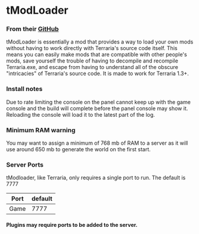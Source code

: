 # tModLoader
### From their [GitHub](https://github.com/blushiemagic/tModLoader)
tModLoader is essentially a mod that provides a way to load your own mods without having to work directly with Terraria's source code itself. This means you can easily make mods that are compatible with other people's mods, save yourself the trouble of having to decompile and recompile Terraria.exe, and escape from having to understand all of the obscure "intricacies" of Terraria's source code. It is made to work for Terraria 1.3+.

### Install notes
Due to rate limiting the console on the panel cannot keep up with the game console and the build will complete before the panel console may show it. Reloading the console will load it to the latest part of the log.

### Minimum RAM warning
You may want to assign a minimum of 768 mb of RAM to a server as it will use around 650 mb to generate the world on the first start.


### Server Ports
tModloader, like Terraria, only requires a single port to run. The default is 7777

| Port    | default |
|---------|---------|
| Game    | 7777    |

#### Plugins may require ports to be added to the server.

